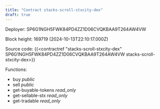 ```yaml
---
title: "Contract stacks-scroll-stxcity-dex"
draft: true
---
```

Deployer: SP6G1NGH5FWK84PD4ZZ1D06CVQKBAA9T264AW4VW


 



Block height: 169719 (2024-10-13T22:10:17.000Z)

Source code: {{<contractref "stacks-scroll-stxcity-dex" SP6G1NGH5FWK84PD4ZZ1D06CVQKBAA9T264AW4VW stacks-scroll-stxcity-dex>}}

Functions:

* buy _public_
* sell _public_
* get-buyable-tokens _read_only_
* get-sellable-stx _read_only_
* get-tradable _read_only_

